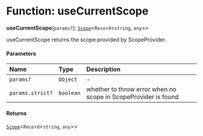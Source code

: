 # Function: useCurrentScope

**useCurrentScope**(`params?`): [`Scope`](/en/auto-docs/variable-core/classes/Scope.md)<`Record`<`string`, `any`>>

useCurrentScope returns the scope provided by ScopeProvider.

#### Parameters

| Name | Type | Description |
| :------ | :------ | :------ |
| `params?` | `Object` | - |
| `params.strict?` | `boolean` | whether to throw error when no scope in ScopeProvider is found |

#### Returns

[`Scope`](/en/auto-docs/variable-core/classes/Scope.md)<`Record`<`string`, `any`>>
